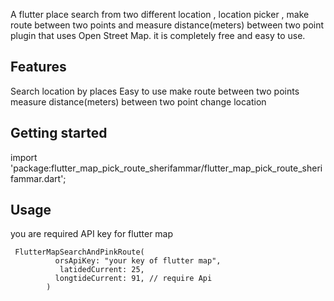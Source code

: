 

A flutter place search from two different location ,  location picker , make route between two points and measure distance(meters) between two point plugin that uses Open Street Map. it is completely free and easy to use.

## Features

Search location by places
Easy to use
make route between two points
measure distance(meters) between two point
change location


## Getting started

import 'package:flutter_map_pick_route_sherifammar/flutter_map_pick_route_sherifammar.dart';

## Usage

you are required API key for flutter map

```
 FlutterMapSearchAndPinkRoute(
          orsApiKey: "your key of flutter map",
           latidedCurrent: 25,
          longtideCurrent: 91, // require Api
        )


